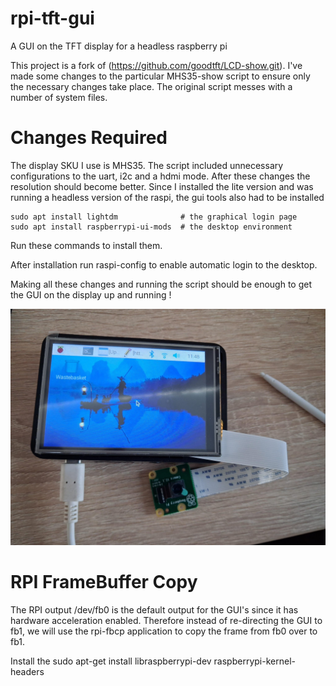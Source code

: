 # rpi-tft-gui
A GUI on the TFT display for a headless raspberry pi

This project is a fork of (https://github.com/goodtft/LCD-show.git). I've made some changes to the particular MHS35-show script to ensure 
only the necessary changes take place. The original script messes with a number of system files. 

# Changes Required

The display SKU I use is MHS35. The script included unnecessary configurations to the uart, i2c and a hdmi mode. After these changes the resolution should
become better. Since I installed the lite version and was running a headless version of the raspi, the gui tools also had to be installed

	sudo apt install lightdm              # the graphical login page
	sudo apt install raspberrypi-ui-mods  # the desktop environment 

Run these commands to install them. 

After installation run raspi-config to enable automatic login to the desktop.

Making all these changes and running the script should be enough to get the GUI on the display up and running !

![Raspbian home screen on the rpi tft display](https://github.com/varunkumar-171/rpi-tft-gui/blob/main/disp.jpg)

# RPI FrameBuffer Copy

The RPI output /dev/fb0 is the default output for the GUI's since it has hardware acceleration enabled. Therefore instead of re-directing the GUI to fb1, we will use the rpi-fbcp application to copy the frame from fb0 over to fb1. 

Install the 
	   sudo apt-get install libraspberrypi-dev raspberrypi-kernel-headers

